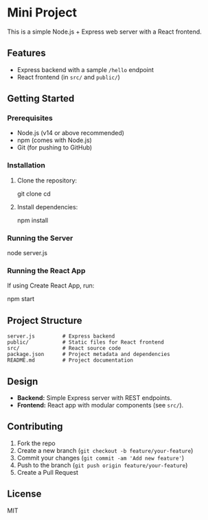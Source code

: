 
# Mini Project

This is a simple Node.js + Express web server with a React frontend.

## Features
- Express backend with a sample `/hello` endpoint
- React frontend (in `src/` and `public/`)

## Getting Started

### Prerequisites
- Node.js (v14 or above recommended)
- npm (comes with Node.js)
- Git (for pushing to GitHub)

### Installation
1. Clone the repository:

   git clone <your-repo-url>
   cd <repo-folder>

2. Install dependencies:
   
   npm install
   

### Running the Server

node server.js


### Running the React App
If using Create React App, run:

npm start


## Project Structure
```
server.js         # Express backend
public/           # Static files for React frontend
src/              # React source code
package.json      # Project metadata and dependencies
README.md         # Project documentation
```

## Design
- **Backend:** Simple Express server with REST endpoints.
- **Frontend:** React app with modular components (see `src/`).

## Contributing
1. Fork the repo
2. Create a new branch (`git checkout -b feature/your-feature`)
3. Commit your changes (`git commit -am 'Add new feature'`)
4. Push to the branch (`git push origin feature/your-feature`)
5. Create a Pull Request

## License
MIT
